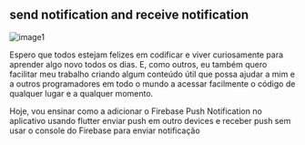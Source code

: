 ## send notification and receive notification   

![image1](https://github.com/Jacob-dvlp/send-notification-and-receive-notification/blob/master/push_firebase.png)

 Espero que todos estejam felizes em codificar e viver curiosamente para aprender algo novo todos os dias. E, como outros, eu também quero facilitar meu trabalho criando algum conteúdo útil que possa ajudar a mim e a outros programadores em todo o mundo a acessar facilmente o código de qualquer lugar e a qualquer momento.

Hoje, vou ensinar como a adicionar o Firebase Push Notification no aplicativo usando flutter enviar  push em outro devices  e receber  push  sem usar o console do Firebase para enviar  notificação
